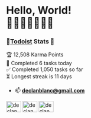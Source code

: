 # Hello, World! <br>💾🏋️‍♂️👨🏻‍💻👾 

### 📎[Todoist](http://todoist.com/) Stats 📝
<!-- TODO-IST:START -->
🏆  12,508 Karma Points           
🌸  Completed 6 tasks today           
✅  Completed 1,050 tasks so far           
⏳  Longest streak is 11 days
<!-- TODO-IST:END -->
* 📫 **declanblanc@gmail.com**   

<p align="left">

<a href="https://twitter.com/declanblanc" target="blank"><img align="center" src="https://raw.githubusercontent.com/rahuldkjain/github-profile-readme-generator/master/src/images/icons/Social/twitter.svg" alt="declanblanc" height="30" width="40" /></a>
<a href="https://linkedin.com/in/declanblanc" target="blank"><img align="center" src="https://raw.githubusercontent.com/rahuldkjain/github-profile-readme-generator/master/src/images/icons/Social/linked-in-alt.svg" alt="declanblanc" height="30" width="40" /></a>
<a href="https://instagram.com/declanblan" target="blank"><img align="center" src="https://raw.githubusercontent.com/rahuldkjain/github-profile-readme-generator/master/src/images/icons/Social/instagram.svg" alt="declanblan" height="30" width="40" /></a>
</p>
